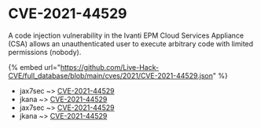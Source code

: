 # CVE-2021-44529

A code injection vulnerability in the Ivanti EPM Cloud Services Appliance (CSA) allows an unauthenticated user to execute arbitrary code with limited permissions (nobody).

{% embed url="https://github.com/Live-Hack-CVE/full_database/blob/main/cves/2021/CVE-2021-44529.json" %}


* jax7sec ~> [CVE-2021-44529](https://www.alice-snow.ru/2021/database/cve-2021-44529/cve-2021-44529-jax7sec)
* jkana ~> [CVE-2021-44529](https://www.alice-snow.ru/2021/database/cve-2021-44529/cve-2021-44529-jkana)
* jax7sec ~> [CVE-2021-44529](https://www.alice-snow.ru/2021/database/cve-2021-44529/cve-2021-44529-jax7sec)
* jkana ~> [CVE-2021-44529](https://www.alice-snow.ru/2021/database/cve-2021-44529/cve-2021-44529-jkana)